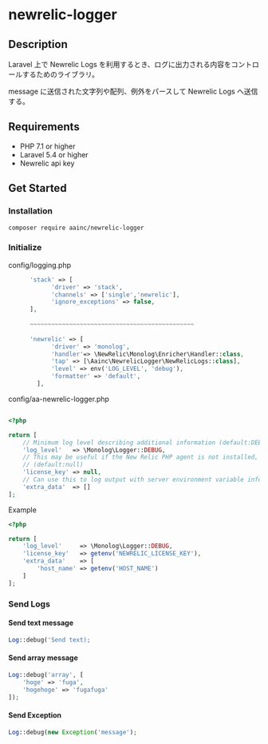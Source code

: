# newrelic-logger

## Description
Laravel 上で Newrelic Logs を利用するとき、ログに出力される内容をコントロールするためのライブラリ。

message に送信された文字列や配列、例外をパースして Newrelic Logs へ送信する。

## Requirements
* PHP 7.1 or higher
* Laravel 5.4 or higher
* Newrelic api key

## Get Started
### Installation
~~~ 
composer require aainc/newrelic-logger
~~~

### Initialize
config/logging.php

~~~PHP
      'stack' => [
            'driver' => 'stack',
            'channels' => ['single','newrelic'],
            'ignore_exceptions' => false,
      ],
        
      ~~~~~~~~~~~~~~~~~~~~~~~~~~~~~~~~~~~~~~~~~~~~~~
        
      'newrelic' => [
            'driver' => 'monolog',
            'handler'=> \NewRelic\Monolog\Enricher\Handler::class,
            'tap' => [\Aainc\NewrelicLogger\NewRelicLogs::class],
            'level' => env('LOG_LEVEL', 'debug'),
            'formatter' => 'default',
        ],
~~~


config/aa-newrelic-logger.php


~~~PHP

<?php

return [
    // Minimum log level describing additional information (default:DEBUG)
    'log_level'   => \Monolog\Logger::DEBUG,
    // This may be useful if the New Relic PHP agent is not installed, or if you wish to log to a different account or region.
    // (default:null)
    'license_key' => null,
    // Can use this to log output with server environment variable information.
    'extra_data'  => []
];

~~~

Example

~~~PHP
<?php

return [
    'log_level'     => \Monolog\Logger::DEBUG,
    'license_key'   => getenv('NEWRELIC_LICENSE_KEY'),
    'extra_data'    => [
        'host_name' => getenv('HOST_NAME')
    ]
];
~~~

### Send Logs

#### Send text message

~~~PHP
Log::debug('Send text);
~~~

#### Send array message

~~~PHP
Log::debug('array', [
    'hoge' => 'fuga',
    'hogehoge' => 'fugafuga'
]);
~~~

#### Send Exception

~~~PHP
Log::debug(new Exception('message');
~~~

